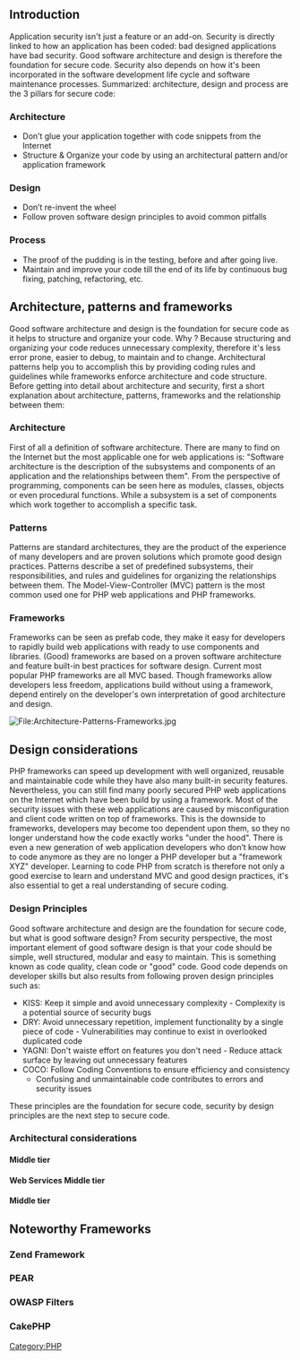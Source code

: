 ## Introduction

Application security isn't just a feature or an add-on. Security is
directly linked to how an application has been coded: bad designed
applications have bad security. Good software architecture and design is
therefore the foundation for secure code. Security also depends on how
it's been incorporated in the software development life cycle and
software maintenance processes. Summarized: architecture, design and
process are the 3 pillars for secure code:

### Architecture

  - Don’t glue your application together with code snippets from the
    Internet
  - Structure & Organize your code by using an architectural pattern
    and/or application framework

### Design

  - Don’t re-invent the wheel
  - Follow proven software design principles to avoid common pitfalls

### Process

  - The proof of the pudding is in the testing, before and after going
    live.
  - Maintain and improve your code till the end of its life by
    continuous bug fixing, patching, refactoring, etc.

## Architecture, patterns and frameworks

Good software architecture and design is the foundation for secure code
as it helps to structure and organize your code. Why ? Because
structuring and organizing your code reduces unnecessary complexity,
therefore it's less error prone, easier to debug, to maintain and to
change. Architectural patterns help you to accomplish this by providing
coding rules and guidelines while frameworks enforce architecture and
code structure. Before getting into detail about architecture and
security, first a short explanation about architecture, patterns,
frameworks and the relationship between them:

### Architecture

First of all a definition of software architecture. There are many to
find on the Internet but the most applicable one for web applications
is: "Software architecture is the description of the subsystems and
components of an application and the relationships between them". From
the perspective of programming, components can be seen here as modules,
classes, objects or even procedural functions. While a subsystem is a
set of components which work together to accomplish a specific task.

### Patterns

Patterns are standard architectures, they are the product of the
experience of many developers and are proven solutions which promote
good design practices. Patterns describe a set of predefined subsystems,
their responsibilities, and rules and guidelines for organizing the
relationships between them. The Model-View-Controller (MVC) pattern is
the most common used one for PHP web applications and PHP frameworks.

### Frameworks

Frameworks can be seen as prefab code, they make it easy for developers
to rapidly build web applications with ready to use components and
libraries. (Good) frameworks are based on a proven software architecture
and feature built-in best practices for software design. Current most
popular PHP frameworks are all MVC based. Though frameworks allow
developers less freedom, applications build without using a framework,
depend entirely on the developer's own interpretation of good
architecture and design.

![<File:Architecture-Patterns-Frameworks.jpg>](Architecture-Patterns-Frameworks.jpg
"File:Architecture-Patterns-Frameworks.jpg")

## Design considerations

PHP frameworks can speed up development with well organized, reusable
and maintainable code while they have also many built-in security
features. Nevertheless, you can still find many poorly secured PHP web
applications on the Internet which have been build by using a framework.
Most of the security issues with these web applications are caused by
misconfiguration and client code written on top of frameworks. This is
the downside to frameworks, developers may become too dependent upon
them, so they no longer understand how the code exactly works "under the
hood". There is even a new generation of web application developers who
don’t know how to code anymore as they are no longer a PHP developer but
a "framework XYZ" developer. Learning to code PHP from scratch is
therefore not only a good exercise to learn and understand MVC and good
design practices, it's also essential to get a real understanding of
secure coding.

### Design Principles

Good software architecture and design are the foundation for secure
code, but what is good software design? From security perspective, the
most important element of good software design is that your code should
be simple, well structured, modular and easy to maintain. This is
something known as code quality, clean code or "good" code. Good code
depends on developer skills but also results from following proven
design principles such as:

  - KISS: Keep it simple and avoid unnecessary complexity - Complexity
    is a potential source of security bugs
  - DRY: Avoid unnecessary repetition, implement functionality by a
    single piece of code - Vulnerabilities may continue to exist in
    overlooked duplicated code
  - YAGNI: Don't waiste effort on features you don't need - Reduce
    attack surface by leaving out unnecessary features
  - COCO: Follow Coding Conventions to ensure efficiency and consistency
    - Confusing and unmaintainable code contributes to errors and
    security issues

These principles are the foundation for secure code, security by design
principles are the next step to secure code.

### Architectural considerations

#### Middle tier

#### Web Services Middle tier

#### Middle tier

## Noteworthy Frameworks

### Zend Framework

### PEAR

### OWASP Filters

### CakePHP

[Category:PHP](Category:PHP "wikilink")